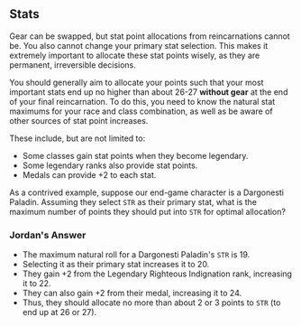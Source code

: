 &nbsp;
## Stats

Gear can be swapped, but stat point allocations from reincarnations cannot be. You also cannot change your primary stat selection. This makes it extremely important to allocate these stat points wisely, as they are permanent, irreversible decisions.

You should generally aim to allocate your points such that your most important stats end up no higher than about 26-27 **without gear** at the end of your final reincarnation. To do this, you need to know the natural stat maximums for your race and class combination, as well as be aware of other sources of stat point increases.

These include, but are not limited to:
- Some classes gain stat points when they become legendary.
- Some legendary ranks also provide stat points.
- Medals can provide +2 to each stat.
&nbsp;

As a contrived example, suppose our end-game character is a Dargonesti Paladin. Assuming they select `STR` as their primary stat, what is the maximum number of points they should put into `STR` for optimal allocation?
&nbsp;

### Jordan's Answer
- The maximum natural roll for a Dargonesti Paladin's `STR` is 19. 
- Selecting it as their primary stat increases it to 20. 
- They gain +2 from the Legendary Righteous Indignation rank, increasing it to 22.
- They can also gain +2 from their medal, increasing it to 24.
- Thus, they should allocate no more than about 2 or 3 points to `STR` (to end up at 26 or 27).    

